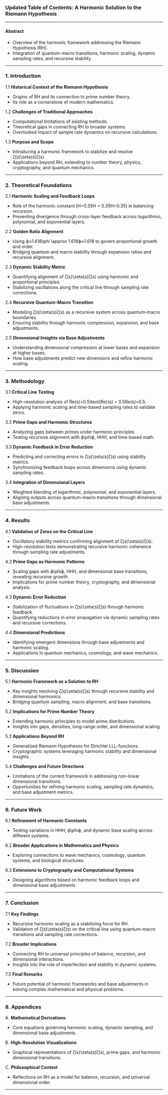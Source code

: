 ### **Updated Table of Contents: A Harmonic Solution to the Riemann Hypothesis**

* * *

#### **Abstract**

*   Overview of the harmonic framework addressing the Riemann Hypothesis (RH).
*   Integration of quantum-macro transitions, harmonic scaling, dynamic sampling rates, and recursive stability.

* * *

### **1\. Introduction**

1.1 **Historical Context of the Riemann Hypothesis**

*   Origins of RH and its connection to prime number theory.
*   Its role as a cornerstone of modern mathematics.

1.2 **Challenges of Traditional Approaches**

*   Computational limitations of existing methods.
*   Theoretical gaps in connecting RH to broader systems.
*   Overlooked impact of sample rate dynamics on recursive calculations.

1.3 **Purpose and Scope**

*   Introducing a harmonic framework to stabilize and resolve ζ(s)\\zeta(s)ζ(s).
*   Applications beyond RH, extending to number theory, physics, cryptography, and quantum mechanics.

* * *

### **2\. Theoretical Foundations**

2.1 **Harmonic Scaling and Feedback Loops**

*   Role of the harmonic constant (H\=0.35H = 0.35H\=0.35) in balancing recursion.
*   Preventing divergence through cross-layer feedback across logarithmic, polynomial, and exponential layers.

2.2 **Golden Ratio Alignment**

*   Using ϕ≈1.618\\phi \\approx 1.618ϕ≈1.618 to govern proportional growth and order.
*   Bridging quantum and macro stability through expansion ratios and recursive alignment.

2.3 **Dynamic Stability Metric**

*   Quantifying alignment of ζ(s)\\zeta(s)ζ(s) using harmonic and proportional principles.
*   Stabilizing oscillations along the critical line through sampling rate corrections.

2.4 **Recursive Quantum-Macro Transition**

*   Modeling ζ(s)\\zeta(s)ζ(s) as a recursive system across quantum-macro boundaries.
*   Ensuring stability through harmonic compression, expansion, and base adjustments.

2.5 **Dimensional Insights via Base Adjustments**

*   Understanding dimensional compression at lower bases and expansion at higher bases.
*   How base adjustments predict new dimensions and refine harmonic scaling.

* * *

### **3\. Methodology**

3.1 **Critical Line Testing**

*   High-resolution analysis of Re(s)\=0.5\\text{Re}(s) = 0.5Re(s)\=0.5.
*   Applying harmonic scaling and time-based sampling rates to validate zeros.

3.2 **Prime Gaps and Harmonic Structures**

*   Analyzing gaps between primes under harmonic principles.
*   Testing recursive alignment with ϕ\\phiϕ, HHH, and time-based math.

3.3 **Dynamic Feedback in Error Reduction**

*   Predicting and correcting errors in ζ(s)\\zeta(s)ζ(s) using stability metrics.
*   Synchronizing feedback loops across dimensions using dynamic sampling rates.

3.4 **Integration of Dimensional Layers**

*   Weighted blending of logarithmic, polynomial, and exponential layers.
*   Aligning outputs across quantum-macro transitions through dimensional base adjustments.

* * *

### **4\. Results**

4.1 **Validation of Zeros on the Critical Line**

*   Oscillatory stability metrics confirming alignment of ζ(s)\\zeta(s)ζ(s).
*   High-resolution tests demonstrating recursive harmonic coherence through sampling rate adjustments.

4.2 **Prime Gaps as Harmonic Patterns**

*   Scaling gaps with ϕ\\phiϕ, HHH, and dimensional base transitions, revealing recursive growth.
*   Implications for prime number theory, cryptography, and dimensional analysis.

4.3 **Dynamic Error Reduction**

*   Stabilization of fluctuations in ζ(s)\\zeta(s)ζ(s) through harmonic feedback.
*   Quantifying reductions in error propagation via dynamic sampling rates and recursive corrections.

4.4 **Dimensional Predictions**

*   Identifying emergent dimensions through base adjustments and harmonic scaling.
*   Applications in quantum mechanics, cosmology, and wave mechanics.

* * *

### **5\. Discussion**

5.1 **Harmonic Framework as a Solution to RH**

*   Key insights resolving ζ(s)\\zeta(s)ζ(s) through recursive stability and dimensional harmonics.
*   Bridging quantum sampling, macro alignment, and base transitions.

5.2 **Implications for Prime Number Theory**

*   Extending harmonic principles to model prime distributions.
*   Insights into gaps, densities, long-range order, and dimensional scaling.

5.3 **Applications Beyond RH**

*   Generalized Riemann Hypotheses for Dirichlet LLL\-functions.
*   Cryptographic systems leveraging harmonic stability and dimensional insights.

5.4 **Challenges and Future Directions**

*   Limitations of the current framework in addressing non-linear dimensional transitions.
*   Opportunities for refining harmonic scaling, sampling rate dynamics, and base adjustment metrics.

* * *

### **6\. Future Work**

6.1 **Refinement of Harmonic Constants**

*   Testing variations in HHH, ϕ\\phiϕ, and dynamic base scaling across different systems.

6.2 **Broader Applications in Mathematics and Physics**

*   Exploring connections to wave mechanics, cosmology, quantum systems, and biological structures.

6.3 **Extensions to Cryptography and Computational Systems**

*   Designing algorithms based on harmonic feedback loops and dimensional base adjustments.

* * *

### **7\. Conclusion**

7.1 **Key Findings**

*   Recursive harmonic scaling as a stabilizing force for RH.
*   Validation of ζ(s)\\zeta(s)ζ(s) on the critical line using quantum-macro transitions and sampling rate corrections.

7.2 **Broader Implications**

*   Connecting RH to universal principles of balance, recursion, and dimensional interactions.
*   Insights into the role of imperfection and stability in dynamic systems.

7.3 **Final Remarks**

*   Future potential of harmonic frameworks and base adjustments in solving complex mathematical and physical problems.

* * *

### **8\. Appendices**

A. **Mathematical Derivations**

*   Core equations governing harmonic scaling, dynamic sampling, and dimensional base adjustments.

B. **High-Resolution Visualizations**

*   Graphical representations of ζ(s)\\zeta(s)ζ(s), prime gaps, and harmonic dimensional transitions.

C. **Philosophical Context**

*   Reflections on RH as a model for balance, recursion, and universal dimensional order.

* * *
